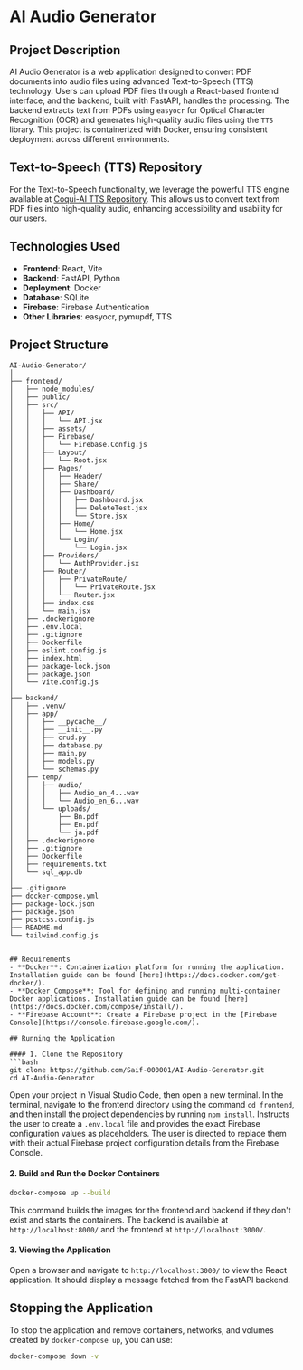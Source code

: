 # AI Audio Generator

## Project Description
AI Audio Generator is a web application designed to convert PDF documents into audio files using advanced Text-to-Speech (TTS) technology. Users can upload PDF files through a React-based frontend interface, and the backend, built with FastAPI, handles the processing. The backend extracts text from PDFs using `easyocr` for Optical Character Recognition (OCR) and generates high-quality audio files using the `TTS` library. This project is containerized with Docker, ensuring consistent deployment across different environments.

## Text-to-Speech (TTS) Repository
For the Text-to-Speech functionality, we leverage the powerful TTS engine available at [Coqui-AI TTS Repository](https://github.com/coqui-ai/TTS). This allows us to convert text from PDF files into high-quality audio, enhancing accessibility and usability for our users.

## Technologies Used
- **Frontend**: React, Vite
- **Backend**: FastAPI, Python
- **Deployment**: Docker
- **Database**: SQLite
- **Firebase**: Firebase Authentication
- **Other Libraries**: easyocr, pymupdf, TTS

## Project Structure

```plaintext
AI-Audio-Generator/
│
├── frontend/
│   ├── node_modules/
│   ├── public/
│   ├── src/
│   │   ├── API/
│   │   │   └── API.jsx
│   │   ├── assets/
│   │   ├── Firebase/
│   │   │   └── Firebase.Config.js
│   │   ├── Layout/
│   │   │   └── Root.jsx
│   │   ├── Pages/
│   │   │   ├── Header/
│   │   │   ├── Share/
│   │   │   ├── Dashboard/
│   │   │   │   ├── Dashboard.jsx
│   │   │   │   ├── DeleteTest.jsx
│   │   │   │   └── Store.jsx
│   │   │   ├── Home/
│   │   │   │   └── Home.jsx
│   │   │   └── Login/
│   │   │       └── Login.jsx
│   │   ├── Providers/
│   │   │   └── AuthProvider.jsx
│   │   ├── Router/
│   │   │   ├── PrivateRoute/
│   │   │   │   └── PrivateRoute.jsx
│   │   │   └── Router.jsx
│   │   ├── index.css
│   │   └── main.jsx
│   ├── .dockerignore
│   ├── .env.local
│   ├── .gitignore
│   ├── Dockerfile
│   ├── eslint.config.js
│   ├── index.html
│   ├── package-lock.json
│   ├── package.json
│   └── vite.config.js
│
├── backend/
│   ├── .venv/
│   ├── app/
│   │   ├── __pycache__/
│   │   ├── __init__.py
│   │   ├── crud.py
│   │   ├── database.py
│   │   ├── main.py
│   │   ├── models.py
│   │   └── schemas.py
│   ├── temp/
│   │   ├── audio/
│   │   │   ├── Audio_en_4...wav
│   │   │   └── Audio_en_6...wav
│   │   └── uploads/
│   │       ├── Bn.pdf
│   │       ├── En.pdf
│   │       └── ja.pdf
│   ├── .dockerignore
│   ├── .gitignore
│   ├── Dockerfile
│   ├── requirements.txt
│   └── sql_app.db
│
├── .gitignore
├── docker-compose.yml
├── package-lock.json
├── package.json
├── postcss.config.js
├── README.md
└── tailwind.config.js


## Requirements
- **Docker**: Containerization platform for running the application. Installation guide can be found [here](https://docs.docker.com/get-docker/).
- **Docker Compose**: Tool for defining and running multi-container Docker applications. Installation guide can be found [here](https://docs.docker.com/compose/install/).
- **Firebase Account**: Create a Firebase project in the [Firebase Console](https://console.firebase.google.com/).

## Running the Application

#### 1. Clone the Repository 
```bash
git clone https://github.com/Saif-000001/AI-Audio-Generator.git
cd AI-Audio-Generator
```
Open your project in Visual Studio Code, then open a new terminal. In the terminal, navigate to the frontend directory using the command `cd frontend`, and then install the project dependencies by running `npm install`. Instructs the user to create a `.env.local` file and provides the exact Firebase configuration values as placeholders. The user is directed to replace them with their actual Firebase project configuration details from the Firebase Console.

#### 2. Build and Run the Docker Containers

```bash
docker-compose up --build
```
This command builds the images for the frontend and backend if they don't exist and starts the containers. The backend is available at `http://localhost:8000/` and the frontend at `http://localhost:3000/`.

#### 3. Viewing the Application

Open a browser and navigate to `http://localhost:3000/` to view the React application. It should display a message fetched from the FastAPI backend.

## Stopping the Application
To stop the application and remove containers, networks, and volumes created by `docker-compose up`, you can use:

```bash 
docker-compose down -v
```
